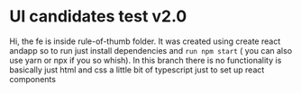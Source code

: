 # UI candidates test v2.0

Hi, the fe is inside rule-of-thumb folder. It was created using create react andapp so to run just install dependencies and `run npm start` ( you can also use yarn or npx if you so whish). In this branch there is no functionality is basically just html and css a little bit of typescript just to set up react components
